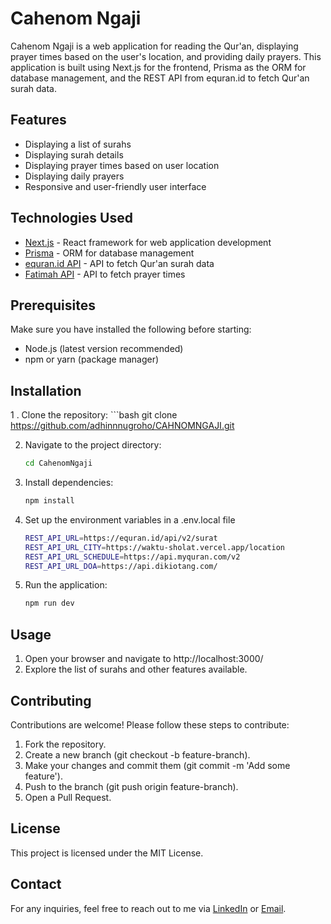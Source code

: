 # Cahenom Ngaji

Cahenom Ngaji is a web application for reading the Qur'an, displaying prayer times based on the user's location, and providing daily prayers. This application is built using Next.js for the frontend, Prisma as the ORM for database management, and the REST API from equran.id to fetch Qur'an surah data.

## Features

- Displaying a list of surahs
- Displaying surah details
- Displaying prayer times based on user location
- Displaying daily prayers
- Responsive and user-friendly user interface

## Technologies Used

- [Next.js](https://nextjs.org/) - React framework for web application development
- [Prisma](https://www.prisma.io/) - ORM for database management
- [equran.id API](https://equran.id/api/v2/surat) - API to fetch Qur'an surah data
- [Fatimah API](https://api.myquran.com/v2) - API to fetch prayer times

## Prerequisites

Make sure you have installed the following before starting:

- Node.js (latest version recommended)
- npm or yarn (package manager)

## Installation
1 . Clone the repository:
    ```bash
    git clone https://github.com/adhinnnugroho/CAHNOMNGAJI.git

2. Navigate to the project directory:
   ```bash
   cd CahenomNgaji

3. Install dependencies:
   ```bash
   npm install

4. Set up the environment variables in a .env.local file
   ```bash
   REST_API_URL=https://equran.id/api/v2/surat
   REST_API_URL_CITY=https://waktu-sholat.vercel.app/location
   REST_API_URL_SCHEDULE=https://api.myquran.com/v2
   REST_API_URL_DOA=https://api.dikiotang.com/  

5. Run the application:
   ```bash
   npm run dev

## Usage

1. Open your browser and navigate to http://localhost:3000/
2. Explore the list of surahs and other features available.

## Contributing
Contributions are welcome! Please follow these steps to contribute:

1. Fork the repository.
2. Create a new branch (git checkout -b feature-branch).
3. Make your changes and commit them (git commit -m 'Add some feature').
4. Push to the branch (git push origin feature-branch).
5. Open a Pull Request.
   
## License
This project is licensed under the MIT License.

## Contact
For any inquiries, feel free to reach out to me via <a href="https://www.linkedin.com/in/adhinnnugroho/">LinkedIn</a> or <a href="mailto:adhinnnugroho@gmail.com">Email</a>.


